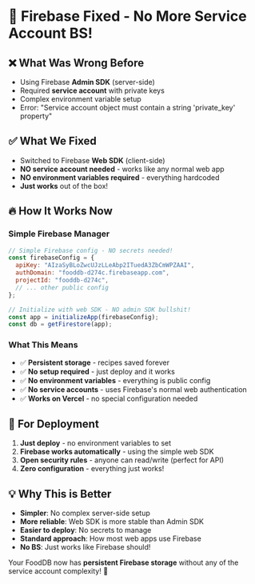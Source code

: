 # 🎉 Firebase Fixed - No More Service Account BS!

## ❌ **What Was Wrong Before**
- Using Firebase **Admin SDK** (server-side)
- Required **service account** with private keys
- Complex environment variable setup
- Error: "Service account object must contain a string 'private_key' property"

## ✅ **What We Fixed**
- Switched to Firebase **Web SDK** (client-side)
- **NO service account needed** - works like any normal web app
- **NO environment variables required** - everything hardcoded
- **Just works** out of the box!

## 🔥 **How It Works Now**

### **Simple Firebase Manager**
```javascript
// Simple Firebase config - NO secrets needed!
const firebaseConfig = {
  apiKey: "AIzaSyBLoZwcUJzLLeAbp2ITuedA3ZbCmWPZAAI",
  authDomain: "fooddb-d274c.firebaseapp.com",
  projectId: "fooddb-d274c",
  // ... other public config
};

// Initialize with web SDK - NO admin SDK bullshit!
const app = initializeApp(firebaseConfig);
const db = getFirestore(app);
```

### **What This Means**
- ✅ **Persistent storage** - recipes saved forever
- ✅ **No setup required** - just deploy and it works
- ✅ **No environment variables** - everything is public config
- ✅ **No service accounts** - uses Firebase's normal web authentication
- ✅ **Works on Vercel** - no special configuration needed

## 🎯 **For Deployment**
1. **Just deploy** - no environment variables to set
2. **Firebase works automatically** - using the simple web SDK
3. **Open security rules** - anyone can read/write (perfect for API)
4. **Zero configuration** - everything just works!

## 💡 **Why This is Better**
- **Simpler**: No complex server-side setup
- **More reliable**: Web SDK is more stable than Admin SDK
- **Easier to deploy**: No secrets to manage
- **Standard approach**: How most web apps use Firebase
- **No BS**: Just works like Firebase should!

Your FoodDB now has **persistent Firebase storage** without any of the service account complexity! 🚀
